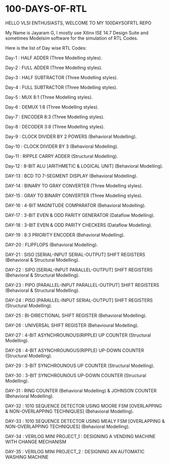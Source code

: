 # 100-DAYS-OF-RTL
HELLO VLSI ENTHUSIASTS, WELCOME TO MY 100DAYSOFRTL REPO

My Name is Jayaram G, I mostly use Xilinx ISE 14.7 Design Suite and sometimes Modelsim software for the simulation of RTL Codes.

Here is the list of Day wise RTL Codes:

Day-1 : HALF ADDER (Three Modelling styles).

Day-2 : FULL ADDER (Three Modelling styles).

Day-3 : HALF SUBTRACTOR (Three Modelling styles).

Day-4 : FULL SUBTRACTOR (Three Modelling styles).

Day-5 : MUX 8:1 (Three Modelling styles).

Day-6 : DEMUX 1:8 (Three Modelling styles).

Day-7 : ENCODER 8:3 (Three Modelling styles).

Day-8 : DECODER 3:8 (Three Modelling styles).

Day-9 : CLOCK DIVIDER BY 2 POWERS (Behavioral Modelling).

Day-10 : CLOCK DIVIDER BY 3 (Behavioral Modelling).

Day-11 : RIPPLE CARRY ADDER (Structural Modelling).

Day-12 : 8-BIT ALU [ARITHMETIC & LOGICAL UNIT] (Behavioral Modelling).

DAY-13 : BCD TO 7-SEGMENT DISPLAY (Behavioral Modelling).

DAY-14 : BINARY TO GRAY CONVERTER (Three Modelling styles).

DAY-15 : GRAY TO BINARY CONVERTER (Three Modelling styles).

DAY-16 : 4-BIT MAGNITUDE COMPARATOR (Behavioral Modelling).

DAY-17 : 3-BIT EVEN & ODD PARITY GENERATOR (Dataflow Modelling).

DAY-18 : 3-BIT EVEN & ODD PARITY CHECKERS (Dataflow Modelling).

DAY-19 : 8:3 PRIORITY ENCODER (Behavioral Modelling).

DAY-20 : FLIPFLOPS (Behavioral Modelling).

DAY-21 : SISO [SERIAL-INPUT SERIAL-OUTPUT] SHIFT REGISTERS (Behavioral & Structural Modelling).

DAY-22 : SIPO [SERIAL-INPUT PARALLEL-OUTPUT] SHIFT REGISTERS (Behavioral & Structural Modelling).

DAY-23 : PIPO [PARALLEL-INPUT PARALLEL-OUTPUT] SHIFT REGISTERS (Behavioral & Structural Modelling).

DAY-24 : PISO [PARALLEL-INPUT SERIAL-OUTPUT] SHIFT REGISTERS (Structural Modelling).

DAY-25 : BI-DIRECTIONAL SHIFT REGISTER (Behavioral Modelling).

DAY-26 : UNIVERSAL SHIFT REGISTER (Behavioural Modelling).

DAY-27 : 4-BIT ASYNCHROUNOUS(RIPPLE) UP COUNTER (Structural Modelling).

DAY-28 : 4-BIT ASYNCHROUNOUS(RIPPLE) UP-DOWN COUNTER (Structural Modelling).

DAY-29 : 3-BIT SYNCHROUNOUS UP COUNTER (Structural Modelling).

DAY-30 : 3-BIT SYNCHROUNOUS UP-DOWN COUNTER (Structural Modelling).

DAY-31 : RING COUNTER (Behavioral Modelling)
         & JOHNSON COUNTER (Behavioral Modelling).

DAY-32 : 1010 SEQUENCE DETECTOR USING MOORE FSM 
         [OVERLAPPING & NON-OVERLAPPING TECHNIQUES] (Behavioral Modelling).
        
DAY-33 : 1010 SEQUENCE DETECTOR USING MEALY FSM 
         [OVERLAPPING & NON-OVERLAPPING TECHNIQUES] (Behavioral Modelling).

DAY-34 : VERILOG MINI PROJECT_1 : DESIGNING A VENDING MACHINE WITH CHANGE MECHANISM 

DAY-35 : VERILOG MINI PROJECT_2 : DESIGNING AN AUTOMATIC WASHING MACHINE
